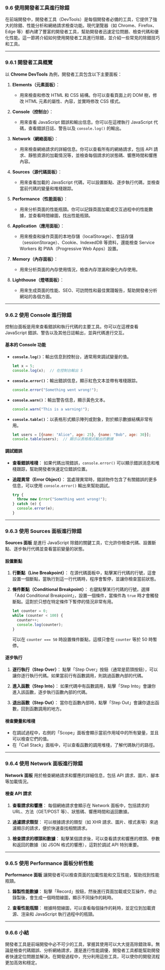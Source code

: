 ### **9.6 使用開發者工具進行除錯**

在前端開發中，開發者工具（DevTools）是每個開發者必備的工具，它提供了強大的除錯、性能分析和網絡請求檢查功能。現代瀏覽器（如 Chrome、Firefox、Edge 等）都內建了豐富的開發者工具，幫助開發者迅速定位問題、檢查代碼和優化性能。這一節將介紹如何使用開發者工具進行除錯，並介紹一些常見的除錯技巧和工具。

---

### **9.6.1 開發者工具概覽**

以 **Chrome DevTools** 為例，開發者工具包含以下主要面板：

1. **Elements（元素面板）**：
   - 用來檢查和修改 HTML 和 CSS 結構。你可以查看頁面上的 DOM 樹，修改 HTML 元素的屬性、內容，並實時修改 CSS 樣式。
   
2. **Console（控制台）**：
   - 用來查看 JavaScript 錯誤和輸出信息。你可以在這裡執行 JavaScript 代碼，查看錯誤日誌、警告以及 `console.log()` 的輸出。

3. **Network（網絡面板）**：
   - 用來檢查網絡請求的詳細信息。你可以查看所有的網絡請求，包括 API 請求、靜態資源的加載情況等，並檢查每個請求的狀態碼、響應時間和響應內容。

4. **Sources（源代碼面板）**：
   - 用來查看加載的 JavaScript 代碼，可以設置斷點、逐步執行代碼，並檢查當前代碼的變量和堆棧跟踪。

5. **Performance（性能面板）**：
   - 用來分析頁面的性能瓶頸。你可以記錄頁面加載或交互過程中的性能數據，並查看時間線圖，找出性能瓶頸。

6. **Application（應用面板）**：
   - 用來檢查和操作頁面的本地存儲（localStorage）、會話存儲（sessionStorage）、Cookie、IndexedDB 等資料，還能檢查 Service Workers 和 PWA（Progressive Web Apps）設置。

7. **Memory（內存面板）**：
   - 用來分析頁面的內存使用情況，檢查內存泄漏和優化內存使用。

8. **Lighthouse（燈塔面板）**：
   - 用來生成頁面的性能、SEO、可訪問性和最佳實踐報告，幫助開發者分析網站的各個方面。

---

### **9.6.2 使用 Console 進行除錯**

控制台面板是用來查看錯誤和執行代碼的主要工具。你可以在這裡查看 JavaScript 錯誤、警告以及其他日誌輸出，並與代碼進行交互。

#### **基本的 Console 功能**

- **`console.log()`**：輸出信息到控制台，通常用來調試變量的值。
  
  ```javascript
  let x = 5;
  console.log(x);  // 在控制台輸出 5
  ```

- **`console.error()`**：輸出錯誤信息，顯示紅色文本並帶有堆棧跟踪。

  ```javascript
  console.error("Something went wrong!");
  ```

- **`console.warn()`**：輸出警告信息，顯示黃色文本。

  ```javascript
  console.warn("This is a warning!");
  ```

- **`console.table()`**：以表格形式顯示陣列或對象，對於顯示數據結構非常有用。

  ```javascript
  let users = [{name: "Alice", age: 25}, {name: "Bob", age: 30}];
  console.table(users);  // 顯示以表格格式輸出的數據
  ```

#### **調試錯誤**

- **查看錯誤堆棧**：
  如果代碼出現錯誤，`console.error()` 可以顯示錯誤消息和堆棧跟踪，幫助開發者快速定位錯誤位置。

- **追蹤異常（Error Object）**：
  當處理異常時，錯誤物件包含了有關錯誤的更多信息，可以使用 `console.error()` 輸出來幫助調試。

  ```javascript
  try {
    throw new Error("Something went wrong!");
  } catch (e) {
    console.error(e);
  }
  ```

---

### **9.6.3 使用 Sources 面板進行除錯**

**Sources 面板** 是進行 JavaScript 除錯的關鍵工具，它允許你檢查代碼、設置斷點、逐步執行代碼並查看當前變量的狀態。

#### **設置斷點**

1. **行斷點（Line Breakpoint）**：
   在源代碼面板中，點擊某行代碼的行號，這會設置一個斷點，當執行到這一行代碼時，程序會暫停，並讓你檢查當前狀態。

2. **條件斷點（Conditional Breakpoint）**：
   右鍵點擊某行代碼的行號，選擇「Add Conditional Breakpoint」，設置一個條件，當條件為 `true` 時才會觸發斷點。這對於只想在特定條件下暫停的情況非常有用。

   ```javascript
   let counter = 0;
   while (counter < 100) {
     counter++;
     console.log(counter);
   }
   ```

   可以在 `counter === 50` 時設置條件斷點，這樣只會在 `counter` 等於 50 時暫停。

#### **逐步執行**

1. **逐行執行（Step Over）**：
   點擊「Step Over」按鈕（通常是箭頭按鈕），可以讓你逐行執行代碼。如果當前行有函數調用，則跳過函數內部的代碼。

2. **進入函數（Step Into）**：
   如果代碼中有函數調用，點擊「Step Into」會讓你進入該函數，逐步執行函數內部的代碼。

3. **退出函數（Step Out）**：
   當你在函數內部時，點擊「Step Out」會讓你退出函數，回到函數調用的地方。

#### **檢查變量和堆棧**

- 在調試過程中，右側的「Scope」面板會顯示當前作用域中的所有變量，並且可以檢查它們的值。
- 在「Call Stack」面板中，可以查看函數的調用堆棧，了解代碼執行的路徑。

---

### **9.6.4 使用 Network 面板進行除錯**

**Network 面板** 用於檢查網絡請求和響應的詳細信息，包括 API 請求、圖片、腳本等加載情況。

#### **檢查 API 請求**

1. **查看請求和響應**：
   每個網絡請求會顯示在 Network 面板中，包括請求的 URL、方法（GET/POST 等）、狀態碼、響應時間和返回數據。

2. **過濾請求類型**：
   可以根據請求的類型（如 XHR 請求、圖片、樣式表等）來過濾顯示的請求，便於快速查找相關請求。

3. **檢查請求的標頭和數據**：
   點擊某個請求後，可以查看請求和響應的標頭、參數和返回的數據（如 JSON 格式的響應），這對於調試 API 特別重要。

---

### **9.6.5 使用 Performance 面板分析性能**

**Performance 面板** 讓開發者可以檢查頁面的加載性能和交互性能，幫助找到性能瓶頸。

1. **錄製性能數據**：
   點擊「Record」按鈕，然後進行頁面加載或交互操作，停止錄製後，會生成一個時間線圖，顯示不同操作的耗時。

2. **查看性能瓶頸**：
   根據時間線圖，可以查看每個操作的耗時，並定位到加載資源、渲染和 JavaScript 執行過程中的瓶頸。

---

### **9.6.6 小結**

開發者工具是前端開發中必不可少的工具，掌握其使用可以大大提高除錯效率。無論是檢查代碼錯誤、分析網絡請求，還是進行性能調優，開發者工具都能幫助開發者快速定位問題並解決。在開發過程中，充分利用這些工具，可以使你的開發流程更加高效和穩定。